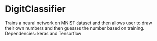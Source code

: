 # DigitClassifier
Trains a neural network on MNIST dataset and then allows user to draw their own numbers and then guesses the number based on training.
Dependencies: keras and Tensorflow
